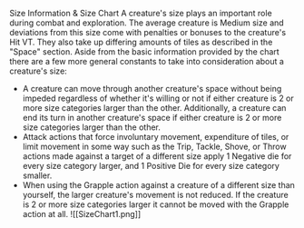 Size Information & Size Chart
A creature's size plays an important role during combat and exploration. The average creature is Medium size and deviations from this size come with penalties or bonuses to the creature's Hit VT. They also take up differing amounts of tiles as described in the "Space" section. Aside from the basic information provided by the chart there are a few more general constants to take into consideration about a creature's size:
- A creature can move through another creature's space without being impeded regardless of whether it's willing or not if either creature is 2 or more size categories larger than the other. Additionally, a creature can end its turn in another creature's space if either creature is 2 or more size categories larger than the other.
- Attack actions that force involuntary movement, expenditure of tiles, or limit movement in some way such as the Trip, Tackle, Shove, or Throw actions made against a target of a different size apply 1 Negative die for every size category larger, and 1 Positive Die for every size category smaller.
- When using the Grapple action against a creature of a different size than yourself, the larger creature's movement is not reduced. If the creature is 2 or more size categories larger it cannot be moved with the Grapple action at all.
![[SizeChart1.png]]




